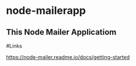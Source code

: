 # node-mailerapp

## This Node Mailer Applicatiom

#Links

https://node-mailer.readme.io/docs/getting-started
